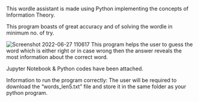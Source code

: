This wordle assistant is made using Python implementing the concepts of Information Theory.

This program boasts of great accuracy and of solving the wordle in minimum no. of try.

![Screenshot 2022-06-27 110617](https://user-images.githubusercontent.com/57886770/175871108-22eb4a11-d180-41e3-b64f-5270d17ab08e.png)
This program helps the user to guess the word which is either right or in case wrong then the answer reveals the most information about the correct word.

Jupyter Notebook & Python codes have been attached.


Information to run the program correctly: The user will be required to download the “words_len5.txt” file and store it in the same folder as your python program.
